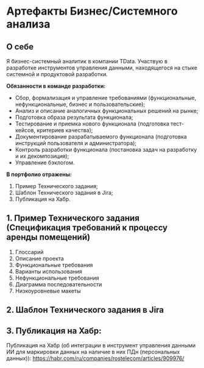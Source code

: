 # Артефакты Бизнес/Системного анализа

## О себе 

Я бизнес-системный аналитик в компании TData. Участвую в разработке инструментов управления данными, находящегося на стыке системной и продуктовой разработки. 

**Обязанности в команде разработки:**
* Сбор, формализация и управление требованиями (функциональные, нефункциональные, бизнес и пользовательские);
* Анализ и описание аналогичных функциональных решений на рынке;
* Подготовка образа результата функционала;
* Тестирование и приемка нового функционала (подготовка тест-кейсов, критериев качества);
* Документирование разрабатываемого функционала (подготовка инструкций пользователя и администратора);
* Контроль разработки функционала (постановка задач на разработку и их декомпозиция);
* Управление бэклогом.

**В портфолио отражены:**
1. Пример Технического задания;
2. Шаблон Технического задания в Jira;
3. Публикация на Хабр.

## 1. Пример Технического задания (Спецификация требований к процессу аренды помещений)

1. Глоссарий 
2. Описание проекта
3. Функциональные требования
4. Варианты использования
5. Нефункциональные требования
6. Диаграмма последовательности
7. Низкоуровневые макеты

## 2. Шаблон Технического задания в Jira

## 3. Публикация на Хабр:

Публикация на Хабр (об интеграции в инструмент управления данными ИИ для маркировки данных на наличие в них ПДн (персональных данных)): https://habr.com/ru/companies/rostelecom/articles/909976/



